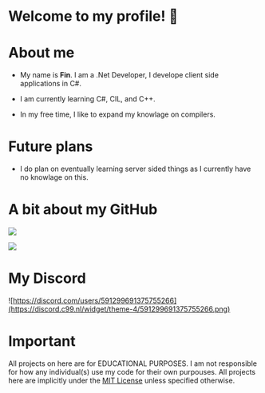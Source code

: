 # Welcome to my profile! 👋

# About me
- My name is **Fin**. I am a .Net Developer, I develope client side applications in C#. 

- I am currently learning C#, CIL, and C++.

- In my free time, I like to expand my knowlage on compilers.

# Future plans
- I do plan on eventually learning server sided things as I currently have no knowlage on this.

# A bit about my GitHub
![](https://github-readme-stats.vercel.app/api?username=finitecs&show_icons=true&include_all_commits=true&theme=tokyonight&border_radius=10)

![](https://github-readme-stats.vercel.app/api/top-langs/?username=finitecs&layout=compact&theme=tokyonight&border_radius=10&langs_count=10)

# My Discord
![https://discord.com/users/591299691375755266](https://discord.c99.nl/widget/theme-4/591299691375755266.png)

# Important
All projects on here are for EDUCATIONAL PURPOSES. I am not responsible for how any individual(s) use my code for their own purpouses. All projects here are implicitly under the [MIT License](https://opensource.org/licenses/MIT) unless specified otherwise.
